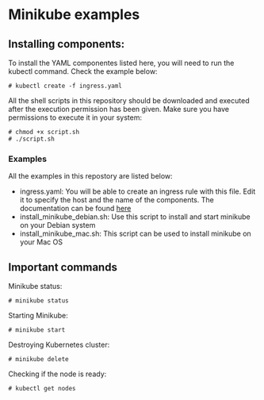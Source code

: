 # Minikube examples

## Installing components:
To install the YAML componentes listed here, you will need to run the kubectl command. Check the example below:
```
# kubectl create -f ingress.yaml
```

All the shell scripts in this repository should be downloaded and executed after the execution permission has been given. Make sure you have permissions to execute it in your system:
```
# chmod +x script.sh
# ./script.sh
```

### Examples
All the examples in this repostory are listed below:
- ingress.yaml: You will be able to create an ingress rule with this file. Edit it to specify the host and the name of the components. The documentation can be found [here](https://kubernetes.io/docs/concepts/services-networking/ingress)
- install_minikube_debian.sh: Use this script to install and start minikube on your Debian system
- install_minikube_mac.sh: This script can be used to install minikube on your Mac OS

## Important commands
Minikube status:
```
# minikube status
```

Starting Minikube:
```
# minikube start
```

Destroying Kubernetes cluster:
```
# minikube delete
```

Checking if the node is ready:
```
# kubectl get nodes
```
